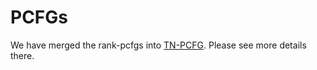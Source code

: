# PCFGs
We have merged the rank-pcfgs into [TN-PCFG](https://github.com/sustcsonglin/TN-PCFG). Please see more details there.